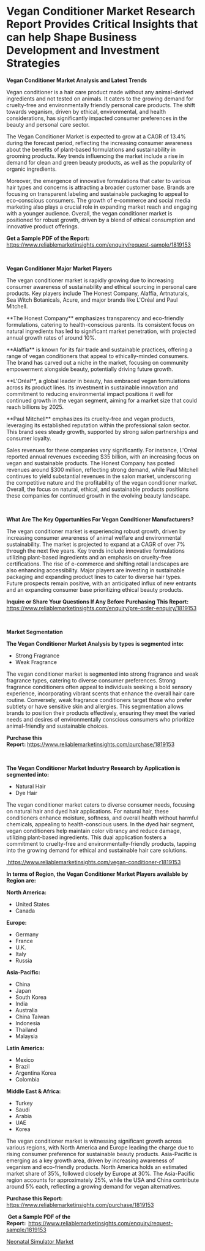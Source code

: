 <p><h1>Vegan Conditioner Market Research Report Provides Critical Insights that can help Shape Business Development and Investment Strategies</h1></p><p><strong>Vegan Conditioner Market Analysis and Latest Trends</strong></p>
<p><p>Vegan conditioner is a hair care product made without any animal-derived ingredients and not tested on animals. It caters to the growing demand for cruelty-free and environmentally friendly personal care products. The shift towards veganism, driven by ethical, environmental, and health considerations, has significantly impacted consumer preferences in the beauty and personal care sector.</p><p>The Vegan Conditioner Market is expected to grow at a CAGR of 13.4% during the forecast period, reflecting the increasing consumer awareness about the benefits of plant-based formulations and sustainability in grooming products. Key trends influencing the market include a rise in demand for clean and green beauty products, as well as the popularity of organic ingredients.</p><p>Moreover, the emergence of innovative formulations that cater to various hair types and concerns is attracting a broader customer base. Brands are focusing on transparent labeling and sustainable packaging to appeal to eco-conscious consumers. The growth of e-commerce and social media marketing also plays a crucial role in expanding market reach and engaging with a younger audience. Overall, the vegan conditioner market is positioned for robust growth, driven by a blend of ethical consumption and innovative product offerings.</p></p>
<p><strong>Get a Sample PDF of the Report:&nbsp;</strong> <a href="https://www.reliablemarketinsights.com/enquiry/request-sample/1819153?utm_campaign=3167&utm_medium=2&utm_source=Github&utm_content=ia&utm_term=04042025&utm_id=vegan-conditioner">https://www.reliablemarketinsights.com/enquiry/request-sample/1819153</a></p>
<p>&nbsp;</p>
<p><strong>Vegan Conditioner Major Market Players</strong></p>
<p><p>The vegan conditioner market is rapidly growing due to increasing consumer awareness of sustainability and ethical sourcing in personal care products. Key players include The Honest Company, Alaffia, Artnaturals, Sea Witch Botanicals, Acure, and major brands like L'Oréal and Paul Mitchell.</p><p>**The Honest Company** emphasizes transparency and eco-friendly formulations, catering to health-conscious parents. Its consistent focus on natural ingredients has led to significant market penetration, with projected annual growth rates of around 10%. </p><p>**Alaffia** is known for its fair trade and sustainable practices, offering a range of vegan conditioners that appeal to ethically-minded consumers. The brand has carved out a niche in the market, focusing on community empowerment alongside beauty, potentially driving future growth.</p><p>**L'Oréal**, a global leader in beauty, has embraced vegan formulations across its product lines. Its investment in sustainable innovation and commitment to reducing environmental impact positions it well for continued growth in the vegan segment, aiming for a market size that could reach billions by 2025.</p><p>**Paul Mitchell** emphasizes its cruelty-free and vegan products, leveraging its established reputation within the professional salon sector. This brand sees steady growth, supported by strong salon partnerships and consumer loyalty.</p><p>Sales revenues for these companies vary significantly. For instance, L'Oréal reported annual revenues exceeding $35 billion, with an increasing focus on vegan and sustainable products. The Honest Company has posted revenues around $300 million, reflecting strong demand, while Paul Mitchell continues to yield substantial revenues in the salon market, underscoring the competitive nature and the profitability of the vegan conditioner market. Overall, the focus on natural, ethical, and sustainable products positions these companies for continued growth in the evolving beauty landscape.</p></p>
<p>&nbsp;</p>
<p><strong>What Are The Key Opportunities For Vegan Conditioner Manufacturers?</strong></p>
<p><p>The vegan conditioner market is experiencing robust growth, driven by increasing consumer awareness of animal welfare and environmental sustainability. The market is projected to expand at a CAGR of over 7% through the next five years. Key trends include innovative formulations utilizing plant-based ingredients and an emphasis on cruelty-free certifications. The rise of e-commerce and shifting retail landscapes are also enhancing accessibility. Major players are investing in sustainable packaging and expanding product lines to cater to diverse hair types. Future prospects remain positive, with an anticipated influx of new entrants and an expanding consumer base prioritizing ethical beauty products.</p></p>
<p><strong>Inquire or Share Your Questions If Any Before Purchasing This Report:</strong> <a href="https://www.reliablemarketinsights.com/enquiry/pre-order-enquiry/1819153?utm_campaign=3167&utm_medium=2&utm_source=Github&utm_content=ia&utm_term=04042025&utm_id=vegan-conditioner">https://www.reliablemarketinsights.com/enquiry/pre-order-enquiry/1819153</a></p>
<p>&nbsp;</p>
<p><strong>Market Segmentation</strong></p>
<p><strong>The Vegan Conditioner Market Analysis by types is segmented into:</strong></p>
<p><ul><li>Strong Fragrance</li><li>Weak Fragrance</li></ul></p>
<p><p>The vegan conditioner market is segmented into strong fragrance and weak fragrance types, catering to diverse consumer preferences. Strong fragrance conditioners often appeal to individuals seeking a bold sensory experience, incorporating vibrant scents that enhance the overall hair care routine. Conversely, weak fragrance conditioners target those who prefer subtlety or have sensitive skin and allergies. This segmentation allows brands to position their products effectively, ensuring they meet the varied needs and desires of environmentally conscious consumers who prioritize animal-friendly and sustainable choices.</p></p>
<p><strong>Purchase this Report:&nbsp;</strong><a href="https://www.reliablemarketinsights.com/purchase/1819153?utm_campaign=3167&utm_medium=2&utm_source=Github&utm_content=ia&utm_term=04042025&utm_id=vegan-conditioner">https://www.reliablemarketinsights.com/purchase/1819153</a></p>
<p>&nbsp;</p>
<p><strong>The Vegan Conditioner Market Industry Research by Application is segmented into:</strong></p>
<p><ul><li>Natural Hair</li><li>Dye Hair</li></ul></p>
<p><p>The vegan conditioner market caters to diverse consumer needs, focusing on natural hair and dyed hair applications. For natural hair, these conditioners enhance moisture, softness, and overall health without harmful chemicals, appealing to health-conscious users. In the dyed hair segment, vegan conditioners help maintain color vibrancy and reduce damage, utilizing plant-based ingredients. This dual application fosters a commitment to cruelty-free and environmentally-friendly products, tapping into the growing demand for ethical and sustainable hair care solutions.</p></p>
<p><a href="https://www.reliablemarketinsights.com/vegan-conditioner-r1819153?utm_campaign=3167&utm_medium=2&utm_source=Github&utm_content=ia&utm_term=04042025&utm_id=vegan-conditioner">&nbsp;https://www.reliablemarketinsights.com/vegan-conditioner-r1819153</a></p>
<p><strong>In terms of Region, the Vegan Conditioner Market Players available by Region are:</strong></p>
<p>
    <p> <strong> North America: </strong>
        <ul>
            <li>United States</li>
            <li>Canada</li>
        </ul>
        </p> 
    <p> <strong> Europe: </strong>
        <ul>
            <li>Germany</li>
            <li>France</li>
            <li>U.K.</li>
            <li>Italy</li>
            <li>Russia</li>
        </ul>
        </p> 
    <p> <strong> Asia-Pacific: </strong>
        <ul>
            <li>China</li>
            <li>Japan</li>
            <li>South Korea</li>
            <li>India</li>
            <li>Australia</li>
            <li>China Taiwan</li>
            <li>Indonesia</li>
            <li>Thailand</li>
            <li>Malaysia</li>
        </ul>
        </p> 
    <p> <strong> Latin America: </strong>
        <ul>
            <li>Mexico</li>
            <li>Brazil</li>
            <li>Argentina Korea</li>
            <li>Colombia</li>
        </ul>
        </p> 
    <p> <strong> Middle East & Africa: </strong>
        <ul>
            <li>Turkey</li>
            <li>Saudi</li>
            <li>Arabia</li>
            <li>UAE</li>
            <li>Korea</li>
        </ul>
    </p>
    </p>
<p><p>The vegan conditioner market is witnessing significant growth across various regions, with North America and Europe leading the charge due to rising consumer preference for sustainable beauty products. Asia-Pacific is emerging as a key growth area, driven by increasing awareness of veganism and eco-friendly products. North America holds an estimated market share of 35%, followed closely by Europe at 30%. The Asia-Pacific region accounts for approximately 25%, while the USA and China contribute around 5% each, reflecting a growing demand for vegan alternatives.</p></p>
<p><strong>Purchase this Report: </strong><a href="https://www.reliablemarketinsights.com/purchase/1819153?utm_campaign=3167&utm_medium=2&utm_source=Github&utm_content=ia&utm_term=04042025&utm_id=vegan-conditioner">https://www.reliablemarketinsights.com/purchase/1819153</a></p>
<p>&nbsp;<strong>Get a Sample PDF of the Report:&nbsp;&nbsp;</strong><a href="https://www.reliablemarketinsights.com/enquiry/request-sample/1819153?utm_campaign=3167&utm_medium=2&utm_source=Github&utm_content=ia&utm_term=04042025&utm_id=vegan-conditioner">https://www.reliablemarketinsights.com/enquiry/request-sample/1819153</a></p>
<p><strong></strong></p>
<p><p><a href="https://github.com/denbelnmer50/Market-Research-Report-List-1/blob/main/neonatal-simulator-market.md?utm_campaign=3167&utm_medium=2&utm_source=Github&utm_content=ia&utm_term=04042025&utm_id=vegan-conditioner">Neonatal Simulator Market</a></p></p>